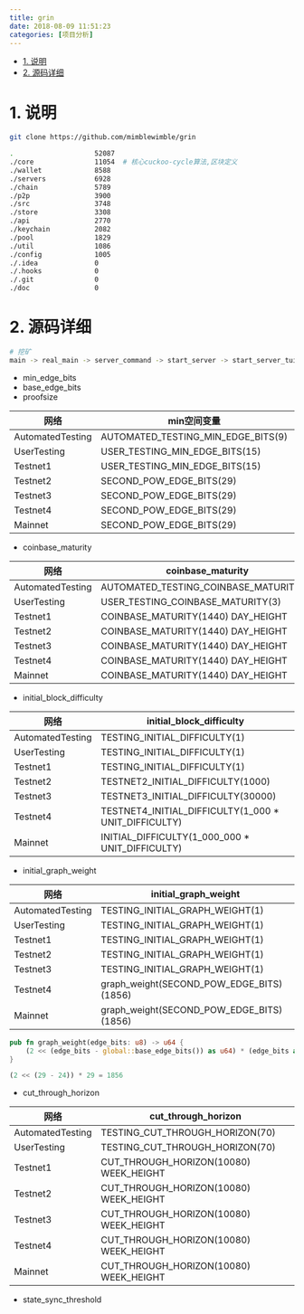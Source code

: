 ```yaml
---
title: grin
date: 2018-08-09 11:51:23
categories: [项目分析]
---
```



<!-- TOC -->

- [1. 说明](#1-说明)
- [2. 源码详细](#2-源码详细)

<!-- /TOC -->



<a id="markdown-1-说明" name="1-说明"></a>
# 1. 说明

```bash
git clone https://github.com/mimblewimble/grin

.                    52087 
./core               11054  # 核心cuckoo-cycle算法,区块定义
./wallet             8588 
./servers            6928 
./chain              5789 
./p2p                3900 
./src                3748 
./store              3308 
./api                2770 
./keychain           2082 
./pool               1829 
./util               1086 
./config             1005 
./.idea              0 
./.hooks             0 
./.git               0 
./doc                0 
```

<a id="markdown-2-源码详细" name="2-源码详细"></a>
# 2. 源码详细

```bash
# 挖矿
main -> real_main -> server_command -> start_server -> start_server_tui -> Server::start -> start_stratum_server -> run_loop -> get_block -> build_block
```

* min_edge_bits
* base_edge_bits
* proofsize

网络|min空间变量|base空间变量|验证数变量
-|-|-|-
AutomatedTesting|AUTOMATED_TESTING_MIN_EDGE_BITS(9)|AUTOMATED_TESTING_MIN_EDGE_BITS(9)|AUTOMATED_TESTING_PROOF_SIZE(4)
UserTesting|USER_TESTING_MIN_EDGE_BITS(15)|USER_TESTING_MIN_EDGE_BITS(15)|USER_TESTING_PROOF_SIZE(42)
Testnet1|USER_TESTING_MIN_EDGE_BITS(15)|USER_TESTING_MIN_EDGE_BITS(15)|PROOFSIZE(42)
Testnet2|SECOND_POW_EDGE_BITS(29)|BASE_EDGE_BITS(24)|PROOFSIZE(42)
Testnet3|SECOND_POW_EDGE_BITS(29)|BASE_EDGE_BITS(24)|PROOFSIZE(42)
Testnet4|SECOND_POW_EDGE_BITS(29)|BASE_EDGE_BITS(24)|PROOFSIZE(42)
Mainnet|SECOND_POW_EDGE_BITS(29)|BASE_EDGE_BITS(24)|PROOFSIZE(42)

* coinbase_maturity

网络|coinbase_maturity
-|-
AutomatedTesting|AUTOMATED_TESTING_COINBASE_MATURITY(3)
UserTesting|USER_TESTING_COINBASE_MATURITY(3)
Testnet1|COINBASE_MATURITY(1440) DAY_HEIGHT
Testnet2|COINBASE_MATURITY(1440) DAY_HEIGHT
Testnet3|COINBASE_MATURITY(1440) DAY_HEIGHT
Testnet4|COINBASE_MATURITY(1440) DAY_HEIGHT
Mainnet|COINBASE_MATURITY(1440) DAY_HEIGHT


* initial_block_difficulty

网络|initial_block_difficulty
-|-
AutomatedTesting|TESTING_INITIAL_DIFFICULTY(1)
UserTesting|TESTING_INITIAL_DIFFICULTY(1)
Testnet1|TESTING_INITIAL_DIFFICULTY(1)
Testnet2|TESTNET2_INITIAL_DIFFICULTY(1000)
Testnet3|TESTNET3_INITIAL_DIFFICULTY(30000)
Testnet4|TESTNET4_INITIAL_DIFFICULTY(1_000 * UNIT_DIFFICULTY)
Mainnet|INITIAL_DIFFICULTY(1_000_000 * UNIT_DIFFICULTY)

* initial_graph_weight

网络|initial_graph_weight
-|-
AutomatedTesting|TESTING_INITIAL_GRAPH_WEIGHT(1)
UserTesting|TESTING_INITIAL_GRAPH_WEIGHT(1)
Testnet1|TESTING_INITIAL_GRAPH_WEIGHT(1)
Testnet2|TESTING_INITIAL_GRAPH_WEIGHT(1)
Testnet3|TESTING_INITIAL_GRAPH_WEIGHT(1)
Testnet4|graph_weight(SECOND_POW_EDGE_BITS) (1856)
Mainnet|graph_weight(SECOND_POW_EDGE_BITS) (1856)

```rust
pub fn graph_weight(edge_bits: u8) -> u64 {
	(2 << (edge_bits - global::base_edge_bits()) as u64) * (edge_bits as u64)
}

(2 << (29 - 24)) * 29 = 1856
```

* cut_through_horizon

网络|cut_through_horizon
-|-
AutomatedTesting|TESTING_CUT_THROUGH_HORIZON(70)
UserTesting|TESTING_CUT_THROUGH_HORIZON(70)
Testnet1|CUT_THROUGH_HORIZON(10080) WEEK_HEIGHT
Testnet2|CUT_THROUGH_HORIZON(10080) WEEK_HEIGHT
Testnet3|CUT_THROUGH_HORIZON(10080) WEEK_HEIGHT
Testnet4|CUT_THROUGH_HORIZON(10080) WEEK_HEIGHT
Mainnet|CUT_THROUGH_HORIZON(10080) WEEK_HEIGHT

* state_sync_threshold

